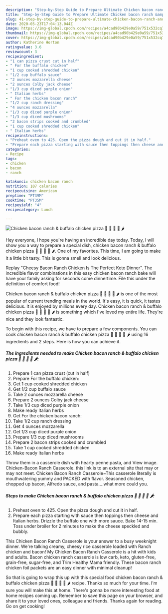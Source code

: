 ```yaml
---
description: "Step-by-Step Guide to Prepare Ultimate Chicken bacon ranch &amp;amp; buffalo chicken pizza 🍕 🍗 🥓 🍄 🌶"
title: "Step-by-Step Guide to Prepare Ultimate Chicken bacon ranch &amp;amp; buffalo chicken pizza 🍕 🍗 🥓 🍄 🌶"
slug: 41-step-by-step-guide-to-prepare-ultimate-chicken-bacon-ranch-and-amp-buffalo-chicken-pizza
date: 2020-05-23T17:04:13.044Z
image: https://img-global.cpcdn.com/recipes/a4cad90b429e0a59/751x532cq70/chicken-bacon-ranch-buffalo-chicken-pizza-🍕-🍗-🥓-🍄-🌶-recipe-main-photo.jpg
thumbnail: https://img-global.cpcdn.com/recipes/a4cad90b429e0a59/751x532cq70/chicken-bacon-ranch-buffalo-chicken-pizza-🍕-🍗-🥓-🍄-🌶-recipe-main-photo.jpg
cover: https://img-global.cpcdn.com/recipes/a4cad90b429e0a59/751x532cq70/chicken-bacon-ranch-buffalo-chicken-pizza-🍕-🍗-🥓-🍄-🌶-recipe-main-photo.jpg
author: Katherine Horton
ratingvalue: 3.6
reviewcount: 3
recipeingredient:
- "1 can pizza crust cut in half"
- " For the buffalo chicken"
- "1 cup cooked shredded chicken"
- "1/2 cup buffalo sauce"
- "2 ounces mozzarella cheese"
- "2 ounces Colby jack cheese"
- "1/3 cup diced purple onion"
- " Italian herbs"
- " For the chicken bacon ranch"
- "1/2 cup ranch dressing"
- "4 ounces mozzarella"
- "1/3 cup diced purple onion"
- "1/3 cup diced mushrooms"
- "2 bacon strips cooked and crumbled"
- "1 cup cooked shredded chicken"
- " Italian herbs"
recipeinstructions:
- "Preheat oven to 425. Open the pizza dough and cut it in half."
- "Prepare each pizza starting with sauce then toppings then cheese and Italian herbs. Drizzle the buffalo one with more sauce. Bake 14-15 min. Toss under broiler for 2 minutes to make the cheese speckled and bubbly."
categories:
- Recipe
tags:
- chicken
- bacon
- ranch

katakunci: chicken bacon ranch 
nutrition: 107 calories
recipecuisine: American
preptime: "PT39M"
cooktime: "PT35M"
recipeyield: "4"
recipecategory: Lunch

---
```



![Chicken bacon ranch &amp; buffalo chicken pizza 🍕 🍗 🥓 🍄 🌶](https://img-global.cpcdn.com/recipes/a4cad90b429e0a59/751x532cq70/chicken-bacon-ranch-buffalo-chicken-pizza-🍕-🍗-🥓-🍄-🌶-recipe-main-photo.jpg)

Hey everyone, I hope you're having an incredible day today. Today, I will show you a way to prepare a special dish, chicken bacon ranch &amp; buffalo chicken pizza 🍕 🍗 🥓 🍄 🌶. One of my favorites. This time, I am going to make it a little bit tasty. This is gonna smell and look delicious.

Replay &#34;Cheesy Bacon Ranch Chicken Is The Perfect Keto Dinner&#34;. The incredible flavor combinations in this easy chicken bacon ranch bake will have your family asking for seconds come dinnertime. File this under the definition of comfort food!

Chicken bacon ranch &amp; buffalo chicken pizza 🍕 🍗 🥓 🍄 🌶 is one of the most popular of current trending meals in the world. It's easy, it is quick, it tastes delicious. It is enjoyed by millions every day. Chicken bacon ranch &amp; buffalo chicken pizza 🍕 🍗 🥓 🍄 🌶 is something which I've loved my entire life. They're nice and they look fantastic.


To begin with this recipe, we have to prepare a few components. You can cook chicken bacon ranch &amp; buffalo chicken pizza 🍕 🍗 🥓 🍄 🌶 using 16 ingredients and 2 steps. Here is how you can achieve it.

<!--inarticleads1-->

##### The ingredients needed to make Chicken bacon ranch &amp; buffalo chicken pizza 🍕 🍗 🥓 🍄 🌶:

1. Prepare 1 can pizza crust (cut in half)
1. Prepare  For the buffalo chicken:
1. Get 1 cup cooked shredded chicken
1. Get 1/2 cup buffalo sauce
1. Take 2 ounces mozzarella cheese
1. Prepare 2 ounces Colby jack cheese
1. Take 1/3 cup diced purple onion
1. Make ready  Italian herbs
1. Get  For the chicken bacon ranch:
1. Take 1/2 cup ranch dressing
1. Get 4 ounces mozzarella
1. Get 1/3 cup diced purple onion
1. Prepare 1/3 cup diced mushrooms
1. Prepare 2 bacon strips cooked and crumbled
1. Take 1 cup cooked shredded chicken
1. Make ready  Italian herbs


Throw them in a casserole dish with hearty penne pasta, and View image. Chicken-Bacon Ranch Casserole. this link is to an external site that may or may not meet. Chicken Bacon Ranch Casserole~This casserole literally is mouthwatering yummy and PACKED with flavor. Seasoned chicken, chopped up bacon, Alfredo sauce, and pasta….what more could you. 

<!--inarticleads2-->

##### Steps to make Chicken bacon ranch &amp; buffalo chicken pizza 🍕 🍗 🥓 🍄 🌶:

1. Preheat oven to 425. Open the pizza dough and cut it in half.
1. Prepare each pizza starting with sauce then toppings then cheese and Italian herbs. Drizzle the buffalo one with more sauce. Bake 14-15 min. Toss under broiler for 2 minutes to make the cheese speckled and bubbly.


This Chicken Bacon Ranch Casserole is your answer to a busy weeknight dinner. We&#39;re talking creamy, cheesy rice casserole loaded with Ranch chicken and bacon! My Chicken Bacon Ranch Casserole is a hit with kids and adults. Bacon chicken ranch casserole is low carb, keto, gluten-free, grain-free, sugar-free, and Trim Healthy Mama friendly. These bacon ranch chicken foil packets are an easy dinner with minimal cleanup! 

So that is going to wrap this up with this special food chicken bacon ranch &amp; buffalo chicken pizza 🍕 🍗 🥓 🍄 🌶 recipe. Thanks so much for your time. I'm sure you will make this at home. There's gonna be more interesting food at home recipes coming up. Remember to save this page on your browser, and share it to your loved ones, colleague and friends. Thanks again for reading. Go on get cooking!

